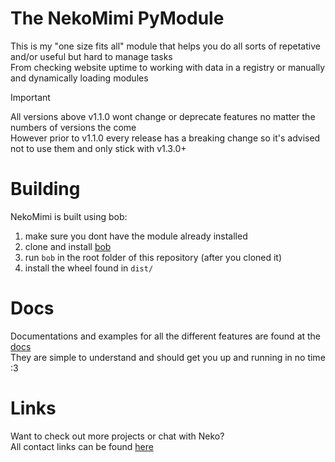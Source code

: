 # The NekoMimi PyModule  
This is my "one size fits all" module that helps you do all sorts of repetative and/or useful but hard to manage tasks  
From checking website uptime to working with data in a registry or manually and dynamically loading modules  
> [!IMPORTANT]
> All versions above v1.1.0 wont change or deprecate features no matter the numbers of versions the come  
> However prior to v1.1.0 every release has a breaking change so it's advised not to use them and only stick with v1.3.0+  

# Building  
NekoMimi is built using bob:  
1. make sure you dont have the module already installed  
2. clone and install [bob](https://github.com/NekoMimiOfficial/Bob)  
3. run `bob` in the root folder of this repository (after you cloned it)  
4. install the wheel found in `dist/`  

# Docs  
Documentations and examples for all the different features are found at the [docs](https://github.com/NekoMimiOfficial/NekoMimi/blob/main/Docs/README.md)  
They are simple to understand and should get you up and running in no time :3  

# Links  
Want to check out more projects or chat with Neko?  
All contact links can be found [here](https://github.com/NekoMimiOfficial/NekoMimiOfficial)   
